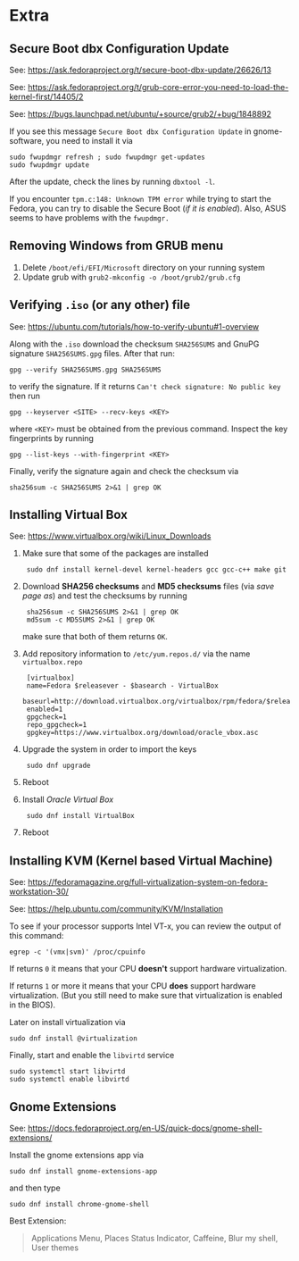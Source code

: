 # Extra

## Secure Boot dbx Configuration Update

See: <https://ask.fedoraproject.org/t/secure-boot-dbx-update/26626/13>

See: <https://ask.fedoraproject.org/t/grub-core-error-you-need-to-load-the-kernel-first/14405/2>

See: <https://bugs.launchpad.net/ubuntu/+source/grub2/+bug/1848892>

If you see this message `Secure Boot dbx Configuration Update` in gnome-software, you need to install it via

    sudo fwupdmgr refresh ; sudo fwupdmgr get-updates
    sudo fwupdmgr update

After the update, check the lines by running `dbxtool -l`.

If you encounter `tpm.c:148: Unknown TPM error` while trying to start the Fedora, you can try to disable the Secure Boot (*if it is enabled*). Also, ASUS seems to have problems with the `fwupdmgr.`

## Removing Windows from GRUB menu

1) Delete `/boot/efi/EFI/Microsoft` directory on your running system
2) Update grub with `grub2-mkconfig -o /boot/grub2/grub.cfg`

## Verifying `.iso` (or any other) file

See: <https://ubuntu.com/tutorials/how-to-verify-ubuntu#1-overview>

Along with the `.iso` download the checksum `SHA256SUMS` and GnuPG signature `SHA256SUMS.gpg` files. After that run:

    gpg --verify SHA256SUMS.gpg SHA256SUMS
to verify the signature. If it returns `Can't check signature: No public key` then run

    gpg --keyserver <SITE> --recv-keys <KEY>
where `<KEY>` must be obtained from the previous command. Inspect the key fingerprints by running

    gpg --list-keys --with-fingerprint <KEY>
Finally, verify the signature again and check the checksum via

    sha256sum -c SHA256SUMS 2>&1 | grep OK

## Installing Virtual Box

See: <https://www.virtualbox.org/wiki/Linux_Downloads>

1) Make sure that some of the packages are installed

        sudo dnf install kernel-devel kernel-headers gcc gcc-c++ make git

2) Download **SHA256 checksums** and **MD5 checksums** files (via *save page as*) and test the checksums by running

        sha256sum -c SHA256SUMS 2>&1 | grep OK
        md5sum -c MD5SUMS 2>&1 | grep OK

    make sure that both of them returns `OK`.
3) Add repository information to `/etc/yum.repos.d/` via the name `virtualbox.repo`

        [virtualbox]
        name=Fedora $releasever - $basearch - VirtualBox
        baseurl=http://download.virtualbox.org/virtualbox/rpm/fedora/$releasever/$basearch
        enabled=1
        gpgcheck=1
        repo_gpgcheck=1
        gpgkey=https://www.virtualbox.org/download/oracle_vbox.asc

4) Upgrade the system in order to import the keys

        sudo dnf upgrade
5) Reboot
6) Install *Oracle Virtual Box*

        sudo dnf install VirtualBox
7) Reboot

## Installing KVM (Kernel based Virtual Machine)

See: <https://fedoramagazine.org/full-virtualization-system-on-fedora-workstation-30/>

See: <https://help.ubuntu.com/community/KVM/Installation>

To see if your processor supports Intel VT-x, you can review the output of this command:

    egrep -c '(vmx|svm)' /proc/cpuinfo

If returns `0` it means that your CPU **doesn't** support hardware virtualization.

If returns `1` or more it means that your CPU **does** support hardware virtualization. (But you still need to make sure that virtualization is enabled in the BIOS).

Later on install virtualization via

    sudo dnf install @virtualization

Finally, start and enable the `libvirtd` service

    sudo systemctl start libvirtd
    sudo systemctl enable libvirtd

## Gnome Extensions

See: <https://docs.fedoraproject.org/en-US/quick-docs/gnome-shell-extensions/>

Install the gnome extensions app via

    sudo dnf install gnome-extensions-app

and then type

    sudo dnf install chrome-gnome-shell

Best Extension:

>Applications Menu, Places Status Indicator, Caffeine, Blur my shell, User themes
